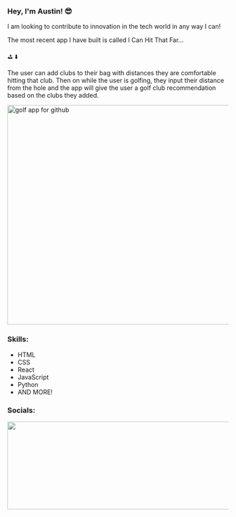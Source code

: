 ### Hey, I'm Austin! 😎

I am looking to contribute to innovation in the tech world in any way I can!

The most recent app I have built is called I Can Hit That Far...

⛳️   ⬇️

The user can add clubs to their bag with distances they are comfortable hitting that club. Then on while the user is golfing, they input their distance from the hole and the app will give the user a golf club recommendation based on the clubs they added. 

<img width="1000" height="500" alt="golf app for github" src="https://github.com/austinpendleton/austinpendleton/assets/113260431/532ad66e-c82a-4116-b787-0871637cba77">

### Skills:

* HTML
* CSS
* React
* JavaScript
* Python
* AND MORE!

### Socials:

<a href="https://www.linkedin.com/in/austinp-tech/">
<img src="https://upload.wikimedia.org/wikipedia/commons/thumb/0/01/LinkedIn_Logo.svg/1280px-LinkedIn_Logo.svg.png" height="200" width="800"/>
</a>


